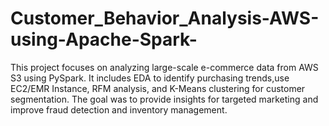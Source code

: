 # Customer_Behavior_Analysis-AWS-using-Apache-Spark-
This project focuses on analyzing large-scale e-commerce data from AWS S3 using PySpark. It includes EDA to identify purchasing trends,use EC2/EMR Instance, RFM analysis, and K-Means clustering for customer segmentation. The goal was to provide insights for targeted marketing and improve fraud detection and inventory management.
